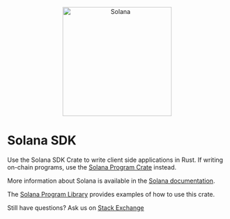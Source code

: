 <p align="center">
  <a href="https://xandeum.com">
    <img alt="Solana" src="https://i.imgur.com/IKyzQ6T.png" width="250" />
  </a>
</p>

# Solana SDK

Use the Solana SDK Crate to write client side applications in Rust.  If writing on-chain programs, use the [Solana Program Crate](https://crates.io/crates/xandeum-program) instead.

More information about Solana is available in the [Solana documentation](https://docs.xandeum.com/).

The [Solana Program Library](https://github.com/xandeum-labs/xandeum-program-library) provides examples of how to use this crate.

Still have questions?  Ask us on [Stack Exchange](https://sola.na/sse)
